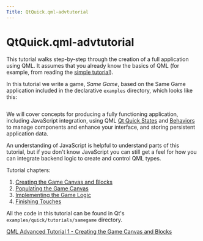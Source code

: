 ```yaml
---
Title: QtQuick.qml-advtutorial
---
```


# QtQuick.qml-advtutorial

<span class="subtitle"></span>
<!-- $$$qml-advtutorial.html-description -->
<p>This tutorial walks step-by-step through the creation of a full application using QML. It assumes that you already know the basics of QML (for example, from reading the <a href="QtQuick.qml-tutorial.md">simple tutorial</a>).</p>
<p>In this tutorial we write a game, <i>Same Game</i>, based on the Same Game application included in the declarative <code>examples</code> directory, which looks like this:</p>
<p class="centerAlign"><img src="../../../../media/declarative-samegame.png" alt="" /></p><p>We will cover concepts for producing a fully functioning application, including JavaScript integration, using QML <a href="QtQuick.State.md">Qt Quick States</a> and <a href="QtQuick.Behavior.md">Behaviors</a> to manage components and enhance your interface, and storing persistent application data.</p>
<p>An understanding of JavaScript is helpful to understand parts of this tutorial, but if you don't know JavaScript you can still get a feel for how you can integrate backend logic to create and control QML types.</p>
<p>Tutorial chapters:</p>
<ol class="1">
<li><a href="QtQuick.qtquick-tutorials-samegame-samegame1-example.md">Creating the Game Canvas and Blocks</a></li>
<li><a href="QtQuick.qtquick-tutorials-samegame-samegame2-example.md">Populating the Game Canvas</a></li>
<li><a href="QtQuick.qtquick-tutorials-samegame-samegame3-example.md">Implementing the Game Logic</a></li>
<li><a href="QtQuick.qtquick-tutorials-samegame-samegame4-example.md">Finishing Touches</a></li>
</ol>
<p>All the code in this tutorial can be found in Qt's <code>examples/quick/tutorials/samegame</code> directory.</p>
<!-- @@@qml-advtutorial.html -->
<p class="naviNextPrevious footerNavi">
<a class="nextPage" href="QtQuick.qtquick-tutorials-samegame-samegame1-example.md">QML Advanced Tutorial 1 - Creating the Game Canvas and Blocks</a>
</p>

